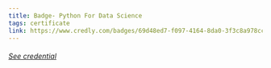 ```yaml
---
title: Badge- Python For Data Science
tags: certificate
link: https://www.credly.com/badges/69d48ed7-f097-4164-8da0-3f3c8a978ccc?source=linked_in_profile
---
```


<h6><a class='decor' href="{{page.link}}">See credential</a></h6>


